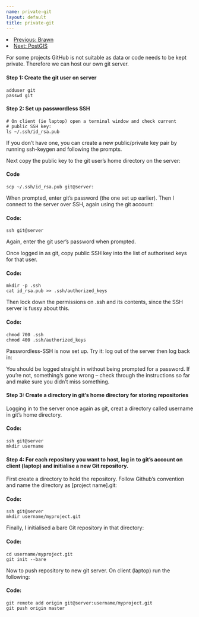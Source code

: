 ```yaml
---
name: private-git
layout: default
title: private-git
---
```


<li><a href="/postgis.html">Previous: Brawn</a></li>
<li><a href="/postgis.html">Next: PostGIS</a></li>


For some projects GitHub is not suitable as data or code needs to be kept private.
Therefore we can host our own git server.


#### Step 1: Create the git user on server
    adduser git
    passwd git

#### Step 2: Set up passwordless SSH
    # On client (ie laptop) open a terminal window and check current
    # public SSH key:
    ls ~/.ssh/id_rsa.pub


If you don’t have one, you can create a new public/private key pair by running ssh-keygen and following the prompts.

Next copy the public key to the git user’s home directory on the server:

#### Code
    scp ~/.ssh/id_rsa.pub git@server:

When prompted, enter git’s password (the one set up earlier). Then I connect to the server over SSH, again using the git account:

#### Code:
    ssh git@server

Again, enter the git user’s password when prompted.

Once logged in as git, copy public SSH key into the list of authorised keys for that user.

#### Code:
    mkdir -p .ssh
    cat id_rsa.pub >> .ssh/authorized_keys

Then lock down the permissions on .ssh and its contents, since the SSH server is fussy about this.

#### Code:
    chmod 700 .ssh
    chmod 400 .ssh/authorized_keys

Passwordless-SSH is now set up. Try it: log out of the server then log back in:

You should be logged straight in without being prompted for a password. If you’re not, something’s gone wrong – check through the instructions so far and make sure you didn’t miss something.

#### Step 3: Create a directory in git’s home directory for storing  repositories

Logging in to the server once again as git, creat a directory called username in git’s home directory.

#### Code:
    ssh git@server
    mkdir username


#### Step 4: For each repository you want to host, log in to git’s account on client (laptop) and initialise a new Git repository.

First create a directory to hold the repository. Follow Github’s convention and name the directory as [project name].git:

#### Code:
    ssh git@server
    mkdir username/myproject.git

Finally, I initialised a bare Git repository in that directory:

#### Code:
    cd username/myproject.git
    git init --bare

Now to push repository to new git server. On client (laptop)  run the following:

#### Code:
    git remote add origin git@server:username/myproject.git
    git push origin master
